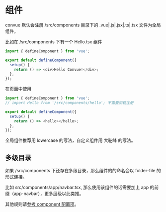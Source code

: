 # 组件

convue 默认会注册 /src/components 目录下的 .vue|.js|.jsx|.ts|.tsx 文件为全局组件。

比如在 /src/components 下有一个 Hello.tsx 组件

```js
import { defineComponent } from 'vue';

export default defineComponent({
  setup() {
    return () => <div>Hello Convue!</div>;
  },
});
```

在页面中使用

```js
import { defineComponent } from 'vue';
// import Hello from '/src/components/hello'; 不需要加载注册

export default defineComponent({
  setup() {
    return () => <hello></hello>;
  },
});
```

全局组件推荐用 lowercase 的写法，自定义组件用 大驼峰 的写法。

## 多级目录

如果 /src/components 下还存在多级目录，那么组件的的命名会以 folder-file 的形式连接。

比如 src/components/app/navbar.tsx, 那么使用该组件的话需要加上 app 的前缀（app-navbar），更多层级以此类推。

其他规则请[参考 component 配置项](/config/component)。
